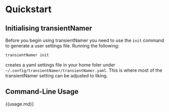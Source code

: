 # Quickstart

## Initialising transientNamer

Before you begin using transientNamer you need to use the `init` command to generate a user settings file. Running the following:

```bash
transientNamer init
```

creates a yaml settings file in your home foler under `~/.config/transientNamer/transientNamer.yaml`. This is where most of the transientNamer setting can be adjusted to liking.

<!-- Once created, open the settings file in any text editor and follow the in-file instructions to populate the missing settings values (usually given an ``XXX`` placeholder).  -->

## Command-Line Usage

{{usage.md}}

